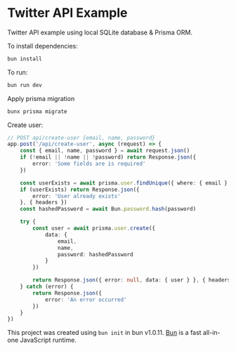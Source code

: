 # Twitter API Example
Twitter API example using local SQLite database & Prisma ORM.

To install dependencies:

```bash
bun install
```

To run:

```bash
bun run dev
```

Apply prisma migration

```bash
bunx prisma migrate
```

Create user:
```typescript
// POST api/create-user {email, name, password}
app.post('/api/create-user', async (request) => {
    const { email, name, password } = await request.json()
    if (!email || !name || !password) return Response.json({
        error: 'Some fields are is required'
    })

    const userExists = await prisma.user.findUnique({ where: { email } })
    if (userExists) return Response.json({
        error: 'User already exists'
    }, { headers })
    const hashedPassword = await Bun.password.hash(password)

    try {
        const user = await prisma.user.create({
            data: {
                email,
                name,
                password: hashedPassword
            }
        })

        return Response.json({ error: null, data: { user } }, { headers })
    } catch (error) {
        return Response.json({
            error: 'An error occurred'
        })
    }
})
```
This project was created using `bun init` in bun v1.0.11. [Bun](https://bun.sh) is a fast all-in-one JavaScript runtime.
